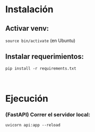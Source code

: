 # Instalación
## Activar venv:
`source bin/activate` (en Ubuntu)

## Instalar requerimientos:
`pip install -r requirements.txt`

<br>

# Ejecución

### (FastAPI) Correr el servidor local: 
`uvicorn api:app --reload`

